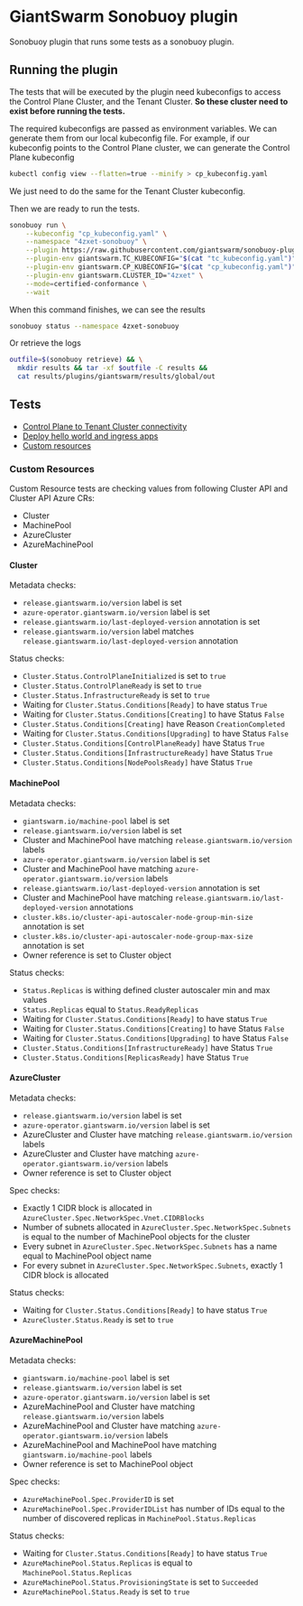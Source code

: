 # GiantSwarm Sonobuoy plugin

Sonobuoy plugin that runs some tests as a sonobuoy plugin.

## Running the plugin

The tests that will be executed by the plugin need kubeconfigs to access the Control Plane Cluster, and the Tenant Cluster.
**So these cluster need to exist before running the tests.**

The required kubeconfigs are passed as environment variables. We can generate them from our local kubeconfig file.
For example, if our kubeconfig points to the Control Plane cluster, we can generate the Control Plane kubeconfig

```bash
kubectl config view --flatten=true --minify > cp_kubeconfig.yaml
```

We just need to do the same for the Tenant Cluster kubeconfig.

Then we are ready to run the tests.

```bash
sonobuoy run \
    --kubeconfig "cp_kubeconfig.yaml" \
    --namespace "4zxet-sonobuoy" \
    --plugin https://raw.githubusercontent.com/giantswarm/sonobuoy-plugin/master/giantswarm-plugin.yaml \
    --plugin-env giantswarm.TC_KUBECONFIG="$(cat "tc_kubeconfig.yaml")" \
    --plugin-env giantswarm.CP_KUBECONFIG="$(cat "cp_kubeconfig.yaml")" \
    --plugin-env giantswarm.CLUSTER_ID="4zxet" \
    --mode=certified-conformance \
    --wait
```

When this command finishes, we can see the results

```bash
sonobuoy status --namespace 4zxet-sonobuoy 
```

Or retrieve the logs

```bash
outfile=$(sonobuoy retrieve) && \
  mkdir results && tar -xf $outfile -C results &&
  cat results/plugins/giantswarm/results/global/out
```

## Tests

- [Control Plane to Tenant Cluster connectivity](./tests/cptcconnectivity/README.md)
- [Deploy hello world and ingress apps](./tests/ingress/README.md)
- [Custom resources](./tests/customresources/README.md)

### Custom Resources

Custom Resource tests are checking values from following Cluster API and Cluster API Azure CRs:

- Cluster
- MachinePool
- AzureCluster
- AzureMachinePool

#### Cluster

Metadata checks:

- `release.giantswarm.io/version` label is set
- `azure-operator.giantswarm.io/version` label is set
- `release.giantswarm.io/last-deployed-version` annotation is set
- `release.giantswarm.io/version` label matches `release.giantswarm.io/last-deployed-version` annotation

Status checks:

- `Cluster.Status.ControlPlaneInitialized` is set to `true`
- `Cluster.Status.ControlPlaneReady` is set to `true`
- `Cluster.Status.InfrastructureReady` is set to `true`
- Waiting for `Cluster.Status.Conditions[Ready]` to have status `True`
- Waiting for `Cluster.Status.Conditions[Creating]` to have Status `False`
- `Cluster.Status.Conditions[Creating]` have Reason `CreationCompleted`
- Waiting for `Cluster.Status.Conditions[Upgrading]` to have Status `False`
- `Cluster.Status.Conditions[ControlPlaneReady]` have Status `True`
- `Cluster.Status.Conditions[InfrastructureReady]` have Status `True`
- `Cluster.Status.Conditions[NodePoolsReady]` have Status `True`

#### MachinePool

Metadata checks:

- `giantswarm.io/machine-pool` label is set
- `release.giantswarm.io/version` label is set
- Cluster and MachinePool have matching `release.giantswarm.io/version` labels
- `azure-operator.giantswarm.io/version` label is set
- Cluster and MachinePool have matching `azure-operator.giantswarm.io/version` labels
- `release.giantswarm.io/last-deployed-version` annotation is set
- Cluster and MachinePool have matching `release.giantswarm.io/last-deployed-version` annotations
- `cluster.k8s.io/cluster-api-autoscaler-node-group-min-size` annotation is set
- `cluster.k8s.io/cluster-api-autoscaler-node-group-max-size` annotation is set
- Owner reference is set to Cluster object

Status checks:

- `Status.Replicas` is withing defined cluster autoscaler min and max values
- `Status.Replicas` equal to `Status.ReadyReplicas`
- Waiting for `Cluster.Status.Conditions[Ready]` to have status `True`
- Waiting for `Cluster.Status.Conditions[Creating]` to have Status `False`
- Waiting for `Cluster.Status.Conditions[Upgrading]` to have Status `False`
- `Cluster.Status.Conditions[InfrastructureReady]` have Status `True`
- `Cluster.Status.Conditions[ReplicasReady]` have Status `True`

#### AzureCluster

Metadata checks:

- `release.giantswarm.io/version` label is set
- `azure-operator.giantswarm.io/version` label is set
- AzureCluster and Cluster have matching `release.giantswarm.io/version` labels
- AzureCluster and Cluster have matching `azure-operator.giantswarm.io/version` labels
- Owner reference is set to Cluster object

Spec checks:

- Exactly 1 CIDR block is allocated in `AzureCluster.Spec.NetworkSpec.Vnet.CIDRBlocks`
- Number of subnets allocated in `AzureCluster.Spec.NetworkSpec.Subnets` is equal to the number of MachinePool objects
  for the cluster
- Every subnet in `AzureCluster.Spec.NetworkSpec.Subnets` has a name equal to MachinePool object name
- For every subnet in `AzureCluster.Spec.NetworkSpec.Subnets`, exactly 1 CIDR block is allocated

Status checks:

- Waiting for `Cluster.Status.Conditions[Ready]` to have status `True`
- `AzureCluster.Status.Ready` is set to `true`

#### AzureMachinePool

Metadata checks:

- `giantswarm.io/machine-pool` label is set
- `release.giantswarm.io/version` label is set
- `azure-operator.giantswarm.io/version` label is set
- AzureMachinePool and Cluster have matching `release.giantswarm.io/version` labels
- AzureMachinePool and Cluster have matching `azure-operator.giantswarm.io/version` labels
- AzureMachinePool and MachinePool have matching `giantswarm.io/machine-pool` labels
- Owner reference is set to MachinePool object

Spec checks:

- `AzureMachinePool.Spec.ProviderID` is set
- `AzureMachinePool.Spec.ProviderIDList` has number of IDs equal to the number of discovered replicas
  in `MachinePool.Status.Replicas`

Status checks:

- Waiting for `Cluster.Status.Conditions[Ready]` to have status `True`
- `AzureMachinePool.Status.Replicas` is equal to `MachinePool.Status.Replicas`
- `AzureMachinePool.Status.ProvisioningState` is set to `Succeeded`
- `AzureMachinePool.Status.Ready` is set to `true`
